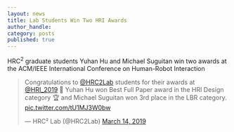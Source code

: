 ```yaml
---
layout: news
title: Lab Students Win Two HRI Awards
author_handle: 
category: posts
published: true
---
```


HRC<sup>2</sup>&nbsp;graduate students Yuhan Hu and Michael Suguitan win two awards at the ACM/IEEE International Conference on Human-Robot Interaction  

<blockquote class="twitter-tweet" data-lang="en"><p lang="en" dir="ltr">Congratulations to <a href="https://twitter.com/HRC2Lab?ref_src=twsrc%5Etfw">@HRC2Lab</a> students for their awards at <a href="https://twitter.com/HRI_2019?ref_src=twsrc%5Etfw">@HRI_2019</a> 🎉 Yuhan Hu won Best Full Paper award in the HRI Design category 🏆 and Michael Suguitan won 3rd place in the LBR category. <a href="https://t.co/tU1MJ3W0bw">pic.twitter.com/tU1MJ3W0bw</a></p>&mdash; HRC² Lab (@HRC2Lab) <a href="https://twitter.com/HRC2Lab/status/1106206871181033473?ref_src=twsrc%5Etfw">March 14, 2019</a></blockquote>
<script async src="https://platform.twitter.com/widgets.js" charset="utf-8"></script>

